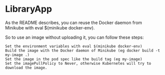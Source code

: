 # LibraryApp

As the README describes, you can reuse the Docker daemon from Minikube with eval $(minikube docker-env).

So to use an image without uploading it, you can follow these steps:

    Set the environment variables with eval $(minikube docker-env)
    Build the image with the Docker daemon of Minikube (eg docker build -t my-image .)
    Set the image in the pod spec like the build tag (eg my-image)
    Set the imagePullPolicy to Never, otherwise Kubernetes will try to download the image.
